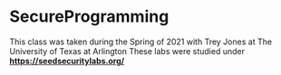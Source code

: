 # SecureProgramming
This class was taken during the Spring of 2021 with Trey Jones at The University of Texas at Arlington
These labs were studied under **https://seedsecuritylabs.org/**
